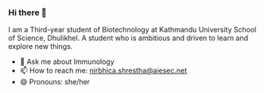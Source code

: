 ### Hi there 👋

I am a Third-year student of Biotechnology at Kathmandu University School of Science, Dhulikhel.
A student who is ambitious and driven to learn and explore new things.

- 💬 Ask me about Immunology
- 📫 How to reach me: nirbhica.shrestha@aiesec.net
- 😄 Pronouns: she/her

